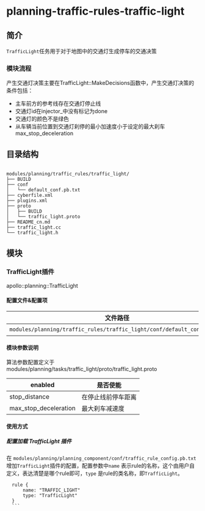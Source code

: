 planning-traffic-rules-traffic-light
============

## 简介

`TrafficLight`任务用于对于地图中的交通灯生成停车的交通决策
### 模块流程
产生交通灯决策主要在TrafficLight::MakeDecisions函数中，产生交通灯决策的条件包括：
- 主车前方的参考线存在交通灯停止线
- 交通灯id在injector_中没有标记为done
- 交通灯的颜色不是绿色
- 从车辆当前位置到交通灯刹停的最小加速度小于设定的最大刹车max_stop_deceleration
## 目录结构

```shell

modules/planning/traffic_rules/traffic_light/
├── BUILD
├── conf
│   └── default_conf.pb.txt
├── cyberfile.xml
├── plugins.xml
├── proto
│   ├── BUILD
│   └── traffic_light.proto
├── README_cn.md
├── traffic_light.cc
└── traffic_light.h

```

## 模块

### TrafficLight插件

apollo::planning::TrafficLight

#### 配置文件&配置项
| 文件路径 | 类型/结构 | <div style="width: 300pt">说明</div> |
| ---- | ---- | ---- |
| `modules/planning/traffic_rules/traffic_light/conf/default_conf.pb.txt` | apollo::planning::TrafficLightConfig | TrafficLight的默认配置文件 |

#### 模块参数说明

算法参数配置定义于modules/planning/tasks/traffic_light/proto/traffic_light.proto

| enabled | 是否使能     |
| ------------------------------- | ---------------------- |
| stop_distance  | 在停止线前停车距离         |
|max_stop_deceleration|最大刹车减速度|

#### 使用方式

  ##### 配置加载 TrafficLight 插件

  在 `modules/planning/planning_component/conf/traffic_rule_config.pb.txt` 增加`TrafficLight`插件的配置，配置参数中`name` 表示rule的名称，这个由用户自定义，表达清楚是哪个rule即可，`type` 是rule的类名称，即`TrafficLight`。

  ```
    rule {
        name: "TRAFFIC_LIGHT"
        type: "TrafficLight"
    }
    ```